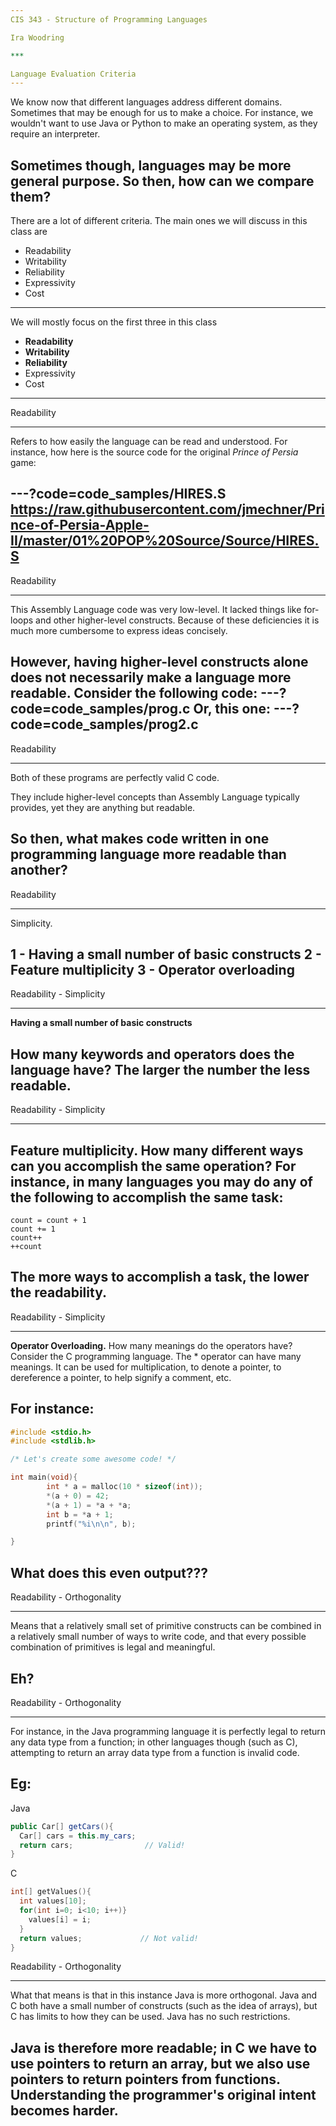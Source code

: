 ```yaml
---
CIS 343 - Structure of Programming Languages

Ira Woodring

***

Language Evaluation Criteria
---
```

We know now that different languages address different domains.  Sometimes that may be enough for us to make a choice.  For instance, we wouldn't want to use Java or Python to make an operating system, as they require an interpreter.

Sometimes though, languages may be more general purpose.  So then, how can we compare them?
---
There are a lot of different criteria. The main ones we will discuss in this class are

- Readability
- Writability
- Reliability
- Expressivity
- Cost
---
We will mostly focus on the first three in this class

- **Readability**
- **Writability**
- **Reliability**
- Expressivity
- Cost
---
Readability
***

Refers to how easily the language can be read and understood.  For instance, how here is the source code for the original *Prince of Persia* game:

---?code=code_samples/HIRES.S
https://raw.githubusercontent.com/jmechner/Prince-of-Persia-Apple-II/master/01%20POP%20Source/Source/HIRES.S
---
Readability
***

This Assembly Language code was very low-level.  It lacked things like for-loops and other higher-level constructs.  Because of these deficiencies it is much more cumbersome to express ideas concisely.

However, having higher-level constructs alone does not necessarily make a language more readable.  Consider the following code:
---?code=code_samples/prog.c
Or, this one:
---?code=code_samples/prog2.c
---
Readability
***

Both of these programs are perfectly valid C code.

They include higher-level concepts than Assembly Language typically provides, yet they are anything but readable.

So then, what makes code written in one programming language more readable than another?
---
Readability
***

Simplicity.

1 - Having a small number of basic constructs
2 - Feature multiplicity
3 - Operator overloading
---
Readability - Simplicity
***

**Having a small number of basic constructs**

How many keywords and operators does the language have?  The larger the number the less readable.
---
Readability - Simplicity
***

**Feature multiplicity.**  How many different ways can you accomplish the same operation?  For instance, in many languages you may do any of the following to accomplish the same task:
---
```
count = count + 1
count += 1
count++
++count
```

The more ways to accomplish a task, the lower the readability.
---
Readability - Simplicity
***

**Operator Overloading.**  How many meanings do the operators have?  Consider the C programming language.  The \* operator can have many meanings.  It can be used for multiplication, to denote a pointer, to dereference a pointer, to help signify a comment, etc.

For instance:
---
```C
#include <stdio.h>
#include <stdlib.h>

/* Let's create some awesome code! */

int main(void){
        int * a = malloc(10 * sizeof(int));
        *(a + 0) = 42;
        *(a + 1) = *a + *a;
        int b = *a + 1;
        printf("%i\n\n", b);

}
```

What does this even output???
---
Readability - Orthogonality
***

Means that a relatively small set of primitive constructs can be combined in a relatively small number of ways to write code, and that every possible combination of primitives is legal and meaningful.

Eh?
---
Readability - Orthogonality
***

For instance, in the Java programming language it is perfectly legal to return any data type from a function; in other languages though (such as C), attempting to return an array data type from a function is invalid code.

Eg:
---
Java

```Java
public Car[] getCars(){
  Car[] cars = this.my_cars;
  return cars;                // Valid!
}
```
C

```C
int[] getValues(){
  int values[10];
  for(int i=0; i<10; i++)}
    values[i] = i;
  }
  return values;             // Not valid!
}
```
Readability - Orthogonality
***

What that means is that in this instance Java is more orthogonal.  Java and C both have a small number of constructs (such as the idea of arrays), but C has limits to how they can be used.  Java has no such restrictions.

Java is therefore more readable; in C we have to use pointers to return an array, but we also use pointers to return pointers from functions.  Understanding the programmer's original intent becomes harder.
---
